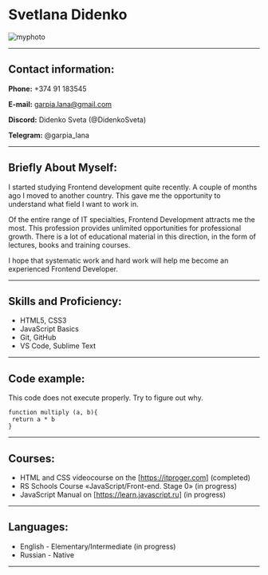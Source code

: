 # Svetlana Didenko
![myphoto](https://user-images.githubusercontent.com/106669577/172364616-2639adbe-e460-4548-876e-ac11da3eee67.jpg)

*******************
## Contact information:

 **Phone:** +374 91 183545
 
 **E-mail:** garpia.lana@gmail.com
 
 **Discord:** Didenko Sveta (@DidenkoSveta)
 
 **Telegram:** @garpia_lana
 
********************
## Briefly About Myself:

I started studying Frontend development quite recently. A couple of months ago I moved to another country. This gave me the opportunity to understand what field I want to work in.

Of the entire range of IT specialties, Frontend Development attracts me the most. This profession provides unlimited opportunities for professional growth. There is a lot of educational material in this direction, in the form of lectures, books and training courses.

I hope that systematic work and hard work will help me become an experienced Frontend Developer.
********************
## Skills and Proficiency:

+ HTML5, CSS3
+ JavaScript Basics
+ Git, GitHub
+ VS Code, Sublime Text
********************

## Code example:

This code does not execute properly. Try to figure out why.

```
function multiply (a, b){ 
 return a * b
}
```
********************

## Courses:

+ HTML and CSS videocourse on the [https://itproger.com] (completed)
+ RS Schools Course «JavaScript/Front-end. Stage 0» (in progress)
+ JavaScript Manual on [https://learn.javascript.ru] (in progress)
********************
## Languages:

+ English - Elementary/Intermediate (in progress)
+ Russian - Native
********************
